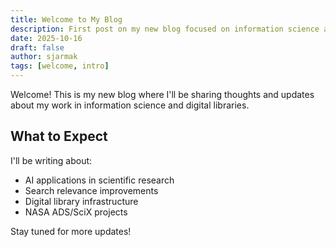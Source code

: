 ```yaml
---
title: Welcome to My Blog
description: First post on my new blog focused on information science and digital library projects
date: 2025-10-16
draft: false
author: sjarmak
tags: [welcome, intro]
---
```


Welcome! This is my new blog where I'll be sharing thoughts and updates about my work in information science and digital libraries.

## What to Expect

I'll be writing about:

- AI applications in scientific research
- Search relevance improvements
- Digital library infrastructure
- NASA ADS/SciX projects

Stay tuned for more updates!
